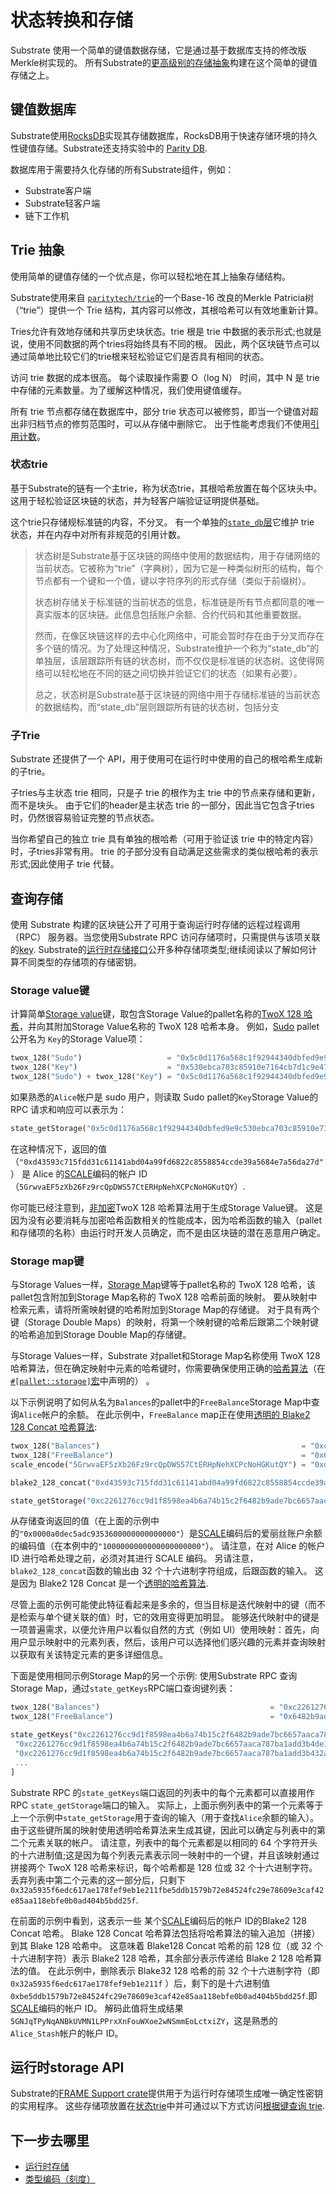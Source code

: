 # 状态转换和存储

Substrate 使用一个简单的键值数据存储，它是通过基于数据库支持的修改版Merkle树实现的。 所有Substrate的[更高级别的存储抽象](https://docs.substrate.io/build/runtime-storage/)构建在这个简单的键值存储之上。

## 键值数据库

Substrate使用[RocksDB](https://rocksdb.org/)实现其存储数据库，RocksDB用于快速存储环境的持久性键值存储。Substrate还支持实验中的 [Parity DB](https://github.com/paritytech/parity-db).

数据库用于需要持久化存储的所有Substrate组件，例如：

- Substrate客户端
- Substrate轻客户端
- 链下工作机

## Trie 抽象

使用简单的键值存储的一个优点是，你可以轻松地在其上抽象存储结构。

Substrate使用来自 [`paritytech/trie`](https://github.com/paritytech/trie)的一个Base-16 改良的Merkle Patricia树（“trie”）提供一个 Trie 结构，其内容可以修改，其根哈希可以有效地重新计算。

Tries允许有效地存储和共享历史块状态。trie 根是 trie 中数据的表示形式;也就是说，使用不同数据的两个tries将始终具有不同的根。 因此，两个区块链节点可以通过简单地比较它们的trie根来轻松验证它们是否具有相同的状态。

访问 trie 数据的成本很高。 每个读取操作需要 O（log N） 时间，其中 N 是 trie 中存储的元素数量。为了缓解这种情况，我们使用键值缓存。

所有 trie 节点都存储在数据库中，部分 trie 状态可以被修剪，即当一个键值对超出非归档节点的修剪范围时，可以从存储中删除它。 出于性能考虑我们不使用[引用计数](http://en.wikipedia.org/wiki/Reference_counting)。

### 状态trie

基于Substrate的链有一个主trie，称为状态trie，其根哈希放置在每个区块头中。 这用于轻松验证区块链的状态，并为轻客户端验证证明提供基础。

这个trie只存储规标准链的内容，不分叉。 有一个单独的[`state_db`层](https://paritytech.github.io/substrate/master/sc_state_db/index.html)它维护 trie 状态，并在内存中对所有非规范的引用计数。

> 状态树是Substrate基于区块链的网络中使用的数据结构，用于存储网络的当前状态。它被称为“trie”（字典树），因为它是一种类似树形的结构，每个节点都有一个键和一个值，键以字符序列的形式存储（类似于前缀树）。
> 
> 状态树存储关于标准链的当前状态的信息，标准链是所有节点都同意的唯一真实版本的区块链。此信息包括账户余额、合约代码和其他重要数据。
> 
> 然而，在像区块链这样的去中心化网络中，可能会暂时存在由于分叉而存在多个链的情况。为了处理这种情况，Substrate维护一个称为“state_db”的单独层，该层跟踪所有链的状态树，而不仅仅是标准链的状态树。这使得网络可以轻松地在不同的链之间切换并验证它们的状态（如果有必要）。
> 
> 总之，状态树是Substrate基于区块链的网络中用于存储标准链的当前状态的数据结构，而“state_db”层则跟踪所有链的状态树，包括分支

### 子Trie

Substrate 还提供了一个 API，用于使用可在运行时中使用的自己的根哈希生成新的子trie。

子tries与主状态 trie 相同，只是子 trie 的根作为主 trie 中的节点来存储和更新，而不是块头。 由于它们的header是主状态 trie 的一部分，因此当它包含子tries时，仍然很容易验证完整的节点状态。

当你希望自己的独立 trie 具有单独的根哈希（可用于验证该 trie 中的特定内容）时，子tries非常有用。 trie 的子部分没有自动满足这些需求的类似根哈希的表示形式;因此使用子 trie 代替。

## 查询存储

使用 Substrate 构建的区块链公开了可用于查询运行时存储的远程过程调用 （RPC） 服务器。当您使用Substrate RPC 访问存储项时，只需提供与该项关联的[key](https://docs.substrate.io/learn/state-transitions-and-storage/#key-value-database). Substrate的[运行时存储接口](https://docs.substrate.io/build/runtime-storage/)公开多种存储项类型;继续阅读以了解如何计算不同类型的存储项的存储密钥。

### Storage value键

计算简单[Storage value](https://docs.substrate.io/build/runtime-storage/#storage-value)键，取包含Storage Value的pallet名称的[TwoX 128 哈希](https://github.com/Cyan4973/xxHash)，并向其附加Storage Value名称的 TwoX 128 哈希本身。 例如，[Sudo](https://paritytech.github.io/substrate/master/pallet_sudo/index.html) pallet公开名为 `Key`的Storage Value项：

```rust
twox_128("Sudo")                   = "0x5c0d1176a568c1f92944340dbfed9e9c"
twox_128("Key")                    = "0x530ebca703c85910e7164cb7d1c9e47b"
twox_128("Sudo") + twox_128("Key") = "0x5c0d1176a568c1f92944340dbfed9e9c530ebca703c85910e7164cb7d1c9e47b"
```

如果熟悉的`Alice`帐户是 sudo 用户，则读取 Sudo pallet的`Key`Storage Value的 RPC 请求和响应可以表示为：

```rust
state_getStorage("0x5c0d1176a568c1f92944340dbfed9e9c530ebca703c85910e7164cb7d1c9e47b") = "0xd43593c715fdd31c61141abd04a99fd6822c8558854ccde39a5684e7a56da27d"
```

在这种情况下，返回的值 （`"0xd43593c715fdd31c61141abd04a99fd6822c8558854ccde39a5684e7a56da27d"`） 是 Alice 的[SCALE](https://docs.substrate.io/reference/scale-codec/)编码的帐户 ID （`5GrwvaEF5zXb26Fz9rcQpDWS57CtERHpNehXCPcNoHGKutQY`）.

你可能已经注意到，[非加密](https://docs.substrate.io/build/runtime-storage/#cryptographic-hashing-algorithms)TwoX 128 哈希算法用于生成Storage Value键。 这是因为没有必要消耗与加密哈希函数相关的性能成本，因为哈希函数的输入（pallet和存储项的名称）由运行时开发人员确定，而不是由区块链的潜在恶意用户确定。

### Storage map键

与Storage Values一样，[Storage Map](https://docs.substrate.io/build/runtime-storage/#storage-map)键等于pallet名称的 TwoX 128 哈希，该pallet包含附加到Storage Map名称的 TwoX 128 哈希前面的映射。 要从映射中检索元素，请将所需映射键的哈希附加到Storage Map的存储键。 对于具有两个键（Storage Double Maps）的映射，将第一个映射键的哈希后跟第二个映射键的哈希追加到Storage Double Map的存储键。

与Storage Values一样，Substrate 对pallet和Storage Map名称使用 TwoX 128 哈希算法，但在确定映射中元素的哈希键时，你需要确保使用正确的[哈希算法](https://docs.substrate.io/build/runtime-storage/#hashing-algorithms)（在[`#[pallet::storage]`宏](https://docs.substrate.io/build/runtime-storage/#declaring-storage-items)中声明的） 。

以下示例说明了如何从名为`Balances`的pallet中的`FreeBalance`Storage Map中查询`Alice`帐户的余额。 在此示例中，`FreeBalance` map正在使用[透明的 Blake2 128 Concat 哈希算法](https://docs.substrate.io/build/runtime-storage/#transparent-hashing-algorithms):

```rust
twox_128("Balances")                                             = "0xc2261276cc9d1f8598ea4b6a74b15c2f"
twox_128("FreeBalance")                                          = "0x6482b9ade7bc6657aaca787ba1add3b4"
scale_encode("5GrwvaEF5zXb26Fz9rcQpDWS57CtERHpNehXCPcNoHGKutQY") = "0xd43593c715fdd31c61141abd04a99fd6822c8558854ccde39a5684e7a56da27d"

blake2_128_concat("0xd43593c715fdd31c61141abd04a99fd6822c8558854ccde39a5684e7a56da27d") = "0xde1e86a9a8c739864cf3cc5ec2bea59fd43593c715fdd31c61141abd04a99fd6822c8558854ccde39a5684e7a56da27d"

state_getStorage("0xc2261276cc9d1f8598ea4b6a74b15c2f6482b9ade7bc6657aaca787ba1add3b4de1e86a9a8c739864cf3cc5ec2bea59fd43593c715fdd31c61141abd04a99fd6822c8558854ccde39a5684e7a56da27d") = "0x0000a0dec5adc9353600000000000000"
```

从存储查询返回的值（在上面的示例中的`"0x0000a0dec5adc9353600000000000000"`）是[SCALE](https://docs.substrate.io/reference/scale-codec/)编码后的爱丽丝账户余额的编码值（在本例中的`"1000000000000000000000"`）。 请注意，在对 Alice 的帐户 ID 进行哈希处理之前，必须对其进行 SCALE 编码。 另请注意，`blake2_128_concat`函数的输出由 32 个十六进制字符组成，后跟函数的输入。 这是因为 Blake2 128 Concat 是一个[透明的哈希算法](https://docs.substrate.io/build/runtime-storage/#transparent-hashing-algorithms).

尽管上面的示例可能使此特征看起来是多余的，但当目标是迭代映射中的键（而不是检索与单个键关联的值）时，它的效用变得更加明显。 能够迭代映射中的键是一项普遍需求，以便允许用户以看似自然的方式（例如 UI）使用映射：首先，向用户显示映射中的元素列表，然后，该用户可以选择他们感兴趣的元素并查询映射以获取有关该特定元素的更多详细信息。

下面是使用相同示例Storage Map的另一个示例: 使用Substrate RPC 查询Storage Map，通过`state_getKeys`RPC端口查询键列表：

```rust
twox_128("Balances")                                      = "0xc2261276cc9d1f8598ea4b6a74b15c2f"
twox_128("FreeBalance")                                   = "0x6482b9ade7bc6657aaca787ba1add3b4"

state_getKeys("0xc2261276cc9d1f8598ea4b6a74b15c2f6482b9ade7bc6657aaca787ba1add3b4") = [
 "0xc2261276cc9d1f8598ea4b6a74b15c2f6482b9ade7bc6657aaca787ba1add3b4de1e86a9a8c739864cf3cc5ec2bea59fd43593c715fdd31c61141abd04a99fd6822c8558854ccde39a5684e7a56da27d",
 "0xc2261276cc9d1f8598ea4b6a74b15c2f6482b9ade7bc6657aaca787ba1add3b432a5935f6edc617ae178fef9eb1e211fbe5ddb1579b72e84524fc29e78609e3caf42e85aa118ebfe0b0ad404b5bdd25f",
 ...
]
```

Substrate RPC 的`state_getKeys`端口返回的列表中的每个元素都可以直接用作 RPC `state_getStorage`端口的输入。 实际上，上面示例列表中的第一个元素等于上一个示例中`state_getStorage`用于查询的输入（用于查找`Alice`余额的输入）。 由于这些键所属的映射使用透明哈希算法来生成其键，因此可以确定与列表中的第二个元素关联的帐户。 请注意，列表中的每个元素都是以相同的 64 个字符开头的十六进制值;这是因为每个列表元素表示同一映射中的一个键，并且该映射通过拼接两个 TwoX 128 哈希来标识，每个哈希都是 128 位或 32 个十六进制字符。 丢弃列表中第二个元素的这一部分后，只剩下 `0x32a5935f6edc617ae178fef9eb1e211fbe5ddb1579b72e84524fc29e78609e3caf42e85aa118ebfe0b0ad404b5bdd25f`.

在前面的示例中看到，这表示一些 某个[SCALE](https://docs.substrate.io/reference/scale-codec/)编码后的帐户 ID的Blake2 128 Concat 哈希。 Blake 128 Concat 哈希算法包括将哈希算法的输入追加（拼接）到其 Blake 128 哈希中。 这意味着 Blake128 Concat 哈希的前 128 位（或 32 个十六进制字符）表示 Blake2 128 哈希，其余部分表示传递给 Blake 2 128 哈希算法的值。 在此示例中，删除表示 Blake32 128 哈希的前 32 个十六进制字符（即`0x32a5935f6edc617ae178fef9eb1e211f` ）后，剩下的是十六进制值`0xbe5ddb1579b72e84524fc29e78609e3caf42e85aa118ebfe0b0ad404b5bdd25f`.即[SCALE](https://docs.substrate.io/reference/scale-codec/)编码的帐户 ID。 解码此值将生成结果 `5GNJqTPyNqANBkUVMN1LPPrxXnFouWXoe2wNSmmEoLctxiZY`，这是熟悉的`Alice_Stash`帐户的帐户 ID。

## 运行时storage API

Substrate的[FRAME Support crate](https://paritytech.github.io/substrate/master/frame_support/index.html)提供用于为运行时存储项生成唯一确定性密钥的实用程序。 这些存储项放置在[状态trie](https://docs.substrate.io/learn/state-transitions-and-storage/#trie-abstraction)中并可通过以下方式访问[根据键查询 trie](https://docs.substrate.io/learn/state-transitions-and-storage/#querying-storage).

## 下一步去哪里

- [运行时存储](https://docs.substrate.io/build/runtime-storage/)
- [类型编码（刻度）](https://docs.substrate.io/reference/scale-codec/)
